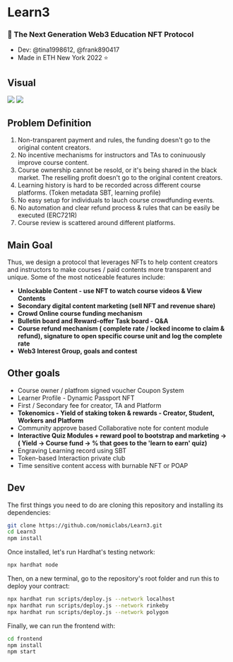 # Learn3

### 🚀 The Next Generation Web3 Education NFT Protocol

- Dev: @tina1998612, @frank890417
- Made in ETH New York 2022 ⭐️

## Visual

![](https://i.imgur.com/w9nJpve.png)
![](https://i.imgur.com/3wzRBl1.jpg)

## Problem Definition

1. Non-transparent payment and rules, the funding doesn't go to the original content creators.
2. No incentive mechanisms for instructors and TAs to coninuously improve course content.
3. Course ownership cannot be resold, or it's being shared in the black market. The reselling profit doesn't go to the original content creators.
4. Learning history is hard to be recorded across different course platforms. (Token metadata SBT, learning profile)
5. No easy setup for individuals to lauch course crowdfunding events.
6. No automation and clear refund process & rules that can be easily be executed (ERC721R)
7. Course review is scattered around different platforms.

## Main Goal

Thus, we design a protocol that leverages NFTs to help content creators and instructors to make courses / paid contents more transparent and unique. Some of the most noticeable features include:

- **Unlockable Content - use NFT to watch course videos & View Contents**
- **Secondary digital content marketing (sell NFT and revenue share)**
- **Crowd Online course funding mechanism**
- **Bulletin board and Reward-offer Task board - Q&A**
- **Course refund mechanism ( complete rate / locked income to claim & refund), signature to open specific course unit and log the complete rate**
- **Web3 Interest Group, goals and contest**

## Other goals

- Course owner / platfrom signed voucher Coupon System
- Learner Profile - Dynamic Passport NFT
- First / Secondary fee for creator, TA and Platform
- **Tokenomics - Yield of staking token & rewards - Creator, Student, Workers and Platform**
- Community approve based Collaborative note for content module
- **Interactive Quiz Modules + reward pool to bootstrap and marketing -> ( Yield -> Course fund -> % that goes to the 'learn to earn' quiz)**
- Engraving Learning record using SBT
- Token-based Interaction private club
- Time sensitive content access with burnable NFT or POAP

## Dev

The first things you need to do are cloning this repository and installing its
dependencies:

```sh
git clone https://github.com/nomiclabs/Learn3.git
cd Learn3
npm install
```

Once installed, let's run Hardhat's testing network:

```sh
npx hardhat node
```

Then, on a new terminal, go to the repository's root folder and run this to
deploy your contract:

```sh
npx hardhat run scripts/deploy.js --network localhost
npx hardhat run scripts/deploy.js --network rinkeby
npx hardhat run scripts/deploy.js --network polygon
```

Finally, we can run the frontend with:

```sh
cd frontend
npm install
npm start
```
